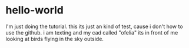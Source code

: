 # hello-world
I'm just doing the tutorial. 
this its just an kind of test, cause i don't how to use the github.
i am texting and my cad called "ofelia" its in front of me looking
at birds flying in the sky outside.



